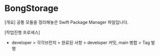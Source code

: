 # BongStorage

[개요]
공통 모듈을 정리해놓은 Swift Package Manager 파일입니다.

[작업진행 프로세스]
- developer > 각각브런치 > 완료된 사항 > developer 커밋, main 병합 > Tag 발행
